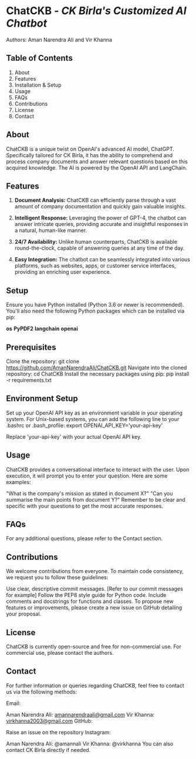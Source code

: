 # **ChatCKB** - _CK Birla's Customized AI Chatbot_

Authors: Aman Narendra Ali and Vir Khanna

## Table of Contents
1. About
2. Features
3. Installation & Setup
4. Usage
5. FAQs
6. Contributions
7. License
8. Contact

## About
ChatCKB is a unique twist on OpenAI's advanced AI model, ChatGPT. Specifically tailored for CK Birla, it has the ability to comprehend and process company documents and answer relevant questions based on this acquired knowledge. The AI is powered by the OpenAI API and LangChain.

## Features

1. **Document Analysis:** ChatCKB can efficiently parse through a vast amount of company documentation and quickly gain valuable insights.

2. **Intelligent Response:** Leveraging the power of GPT-4, the chatbot can answer intricate queries, providing accurate and insightful responses in a natural, human-like manner.

3. **24/7 Availability:** Unlike human counterparts, ChatCKB is available round-the-clock, capable of answering queries at any time of the day.

4. **Easy Integration:** The chatbot can be seamlessly integrated into various platforms, such as websites, apps, or customer service interfaces, providing an enriching user experience.

## Setup
Ensure you have Python installed (Python 3.6 or newer is recommended). You'll also need the following Python packages which can be installed via pip:

**os**
**PyPDF2**
**langchain**
**openai**

## Prerequisites

Clone the repository: git clone https://github.com/AmanNarendraAli/ChatCKB.git
Navigate into the cloned repository: cd ChatCKB
Install the necessary packages using pip: pip install -r requirements.txt

## Environment Setup

Set up your OpenAI API key as an environment variable in your operating system. For Unix-based systems, you can add the following line to your .bashrc or .bash_profile:
export OPENAI_API_KEY='your-api-key'

Replace 'your-api-key' with your actual OpenAI API key.

## Usage
ChatCKB provides a conversational interface to interact with the user. Upon execution, it will prompt you to enter your question. Here are some examples:

"What is the company's mission as stated in document X?"
"Can you summarise the main points from document Y?"
Remember to be clear and specific with your questions to get the most accurate responses.

## FAQs

For any additional questions, please refer to the Contact section.

## Contributions

We welcome contributions from everyone. To maintain code consistency, we request you to follow these guidelines:

Use clear, descriptive commit messages. [Refer to our commit messages for example]
Follow the PEP8 style guide for Python code.
Include comments and docstrings for functions and classes.
To propose new features or improvements, please create a new issue on GitHub detailing your proposal.

## License

ChatCKB is currently open-source and free for non-commercial use. For commercial use, please contact the authors.

## Contact

For further information or queries regarding ChatCKB, feel free to contact us via the following methods:

Email:

Aman Narendra Ali: amannarendraali@gmail.com
Vir Khanna: virkhanna2003@gmail.com
GitHub:

Raise an issue on the repository
Instagram:

Aman Narendra Ali: @amannali
Vir Khanna: @virkhanna
You can also contact CK Birla directly if needed.